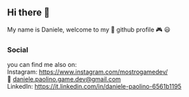 ## Hi there 👋 <br/>

My name is Daniele, welcome to my :space_invader: github profile :video_game: :smiley: <br/>



### Social
you can find me also on: <br/>
Instagram: https://www.instagram.com/mostrogamedev/  <br/>
:email: daniele.paolino.game.dev@gmail.com  <br/>
LinkedIn: https://it.linkedin.com/in/daniele-paolino-6561b1195

